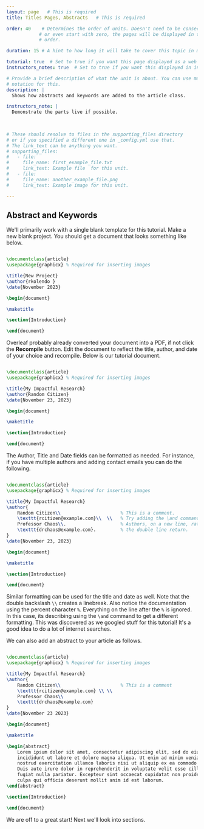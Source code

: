 ```yaml
---
layout: page   # This is required
title: Titles Pages, Abstracts   # This is required

order: 40    # Determines the order of units. Doesn't need to be consecutive though
            # or even start with zero, the pages will be displayed in their sort
            # order.

duration: 15 # A hint to how long it will take to cover this topic in mintues.

tutorial: true  # Set to true if you want this page displayed as a web page
instructors_notes: true  # Set to true if you want this displayed in instructors notes

# Provide a brief description of what the unit is about. You can use markdown
# notation for this.
description: |
  Shows how abstracts and keywords are added to the article class.

instructors_note: |
  Demonstrate the parts live if possible.
  

  
# These should resolve to files in the supporting_files directory
# or if you specified a different one in _config.yml use that.
# The link_text can be anything you want.
# supporting_files:
#   - file:
#     file_name: first_example_file.txt
#     link_text: Example file  for this unit.
#   - file:
#     file_name: another_example_file.png
#     link_text: Example image for this unit.

---
```


## Abstract and Keywords

We'll primarily work with a single blank template for this tutorial. Make a new
blank project. You should get a document that looks something like below.

```latex

\documentclass{article}
\usepackage{graphicx} % Required for inserting images

\title{New Project}
\author{rkolendo }
\date{November 2023}

\begin{document}

\maketitle

\section{Introduction}

\end{document}


```

Overleaf probably already converted your document into a PDF, if not click
the **Recompile** button. Edit the document to reflect the title, author, and 
date of your choice and recompile. Below is our tutorial document.


```latex

\documentclass{article}
\usepackage{graphicx} % Required for inserting images

\title{My Impactful Research}
\author{Random Citizen}
\date{November 23, 2023}

\begin{document}

\maketitle

\section{Introduction}

\end{document}

```

The Author, Title and Date fields can be formatted as needed. For instance, if 
you have multiple authors and adding contact emails you can do the following.

```latex

\documentclass{article}
\usepackage{graphicx} % Required for inserting images

\title{My Impactful Research}
\author{
    Random Citizen\\                      % This is a comment.
    \texttt{rcitizen@example.com}\\  \\   % Try adding the \and command between
    Professor Chaos\\.                    % Authors, on a new line, rather than
    \texttt{drchaos@example.com}.         % the double line return. 
}
\date{November 23, 2023}

\begin{document}

\maketitle

\section{Introduction}

\end{document}

```
Similar formatting can be used for the title and date as well. Note that
the double backslash `\\` creates a linebreak. Also notice the documentation
using the percent character `%`. Everything on the line after the `%` is ignored.
In this case, its describing using the `\and` command to get a different 
formatting. This was discovered as we googled stuff for this tutorial! It's
a good idea to do a lot of internet searches.

We can also add an abstract to your article as follows.

```latex

\documentclass{article}
\usepackage{graphicx} % Required for inserting images

\title{My Impactful Research}
\author{
    Random Citizen\\                      % This is a comment
    \texttt{rcitizen@example.com} \\ \\
    Professor Chaos\\
    \texttt{drchaos@example.com}
}
\date{November 23 2023}

\begin{document}

\maketitle

\begin{abstract}
    Lorem ipsum dolor sit amet, consectetur adipiscing elit, sed do eiusmod tempor 
    incididunt ut labore et dolore magna aliqua. Ut enim ad minim veniam, quis 
    nostrud exercitation ullamco laboris nisi ut aliquip ex ea commodo consequat. 
    Duis aute irure dolor in reprehenderit in voluptate velit esse cillum dolore eu 
    fugiat nulla pariatur. Excepteur sint occaecat cupidatat non proident, sunt in 
    culpa qui officia deserunt mollit anim id est laborum.
\end{abstract}

\section{Introduction}

\end{document}

```

We are off to a great start! Next we'll look into sections.



